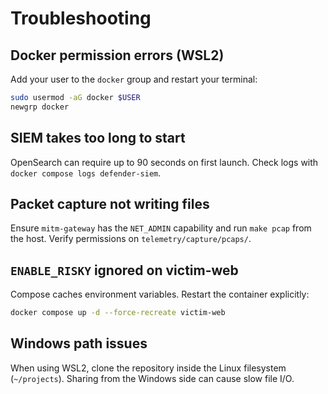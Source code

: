 # Troubleshooting

## Docker permission errors (WSL2)

Add your user to the `docker` group and restart your terminal:

```bash
sudo usermod -aG docker $USER
newgrp docker
```

## SIEM takes too long to start

OpenSearch can require up to 90 seconds on first launch. Check logs with
`docker compose logs defender-siem`.

## Packet capture not writing files

Ensure `mitm-gateway` has the `NET_ADMIN` capability and run `make pcap` from the
host. Verify permissions on `telemetry/capture/pcaps/`.

## `ENABLE_RISKY` ignored on victim-web

Compose caches environment variables. Restart the container explicitly:

```bash
docker compose up -d --force-recreate victim-web
```

## Windows path issues

When using WSL2, clone the repository inside the Linux filesystem (`~/projects`).
Sharing from the Windows side can cause slow file I/O.
